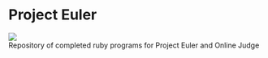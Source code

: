 # Project Euler
<img src="https://projecteuler.net/profile/theIanMilan.png?v=latest"></img> <br>
Repository of completed ruby programs for Project Euler and Online Judge
